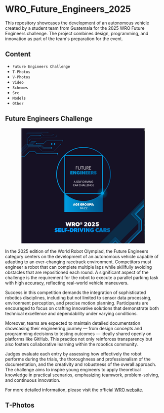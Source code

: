 # WRO_Future_Engineers_2025
This repository showcases the development of an autonomous vehicle created by a student team from Guatemala for the 2025 WRO Future Engineers challenge. The project combines design, programming, and innovation as part of the team's preparation for the event.
## Content
* `Future Engineers Challenge`
* `T-Photos` 
* `V-Photos` 
* `Video` 
* `Schemes` 
* `Src` 
* `Models` 
* `Other`
  
## Future Engineers Challenge <a class="anchor" id="challenge"></a>
<p align="center">
  <img src="Others/Future_Engineers.png" alt="Future Engineers" width="400"/>
</p>
In the 2025 edition of the World Robot Olympiad, the Future Engineers category centers on the development of an autonomous vehicle capable of adapting to an ever-changing racetrack environment. Competitors must engineer a robot that can complete multiple laps while skillfully avoiding obstacles that are repositioned each round. A significant aspect of the challenge is the requirement for the robot to execute a parallel parking task with high accuracy, reflecting real-world vehicle maneuvers.

Success in this competition demands the integration of sophisticated robotics disciplines, including but not limited to sensor data processing, environment perception, and precise motion planning. Participants are encouraged to focus on crafting innovative solutions that demonstrate both technical excellence and dependability under varying conditions.

Moreover, teams are expected to maintain detailed documentation showcasing their engineering journey — from design concepts and programming decisions to testing outcomes — ideally shared openly on platforms like GitHub. This practice not only reinforces transparency but also fosters collaborative learning within the robotics community.

Judges evaluate each entry by assessing how effectively the robot performs during the trials, the thoroughness and professionalism of the documentation, and the creativity and robustness of the overall approach. The challenge aims to inspire young engineers to apply theoretical knowledge in practical scenarios, emphasizing teamwork, problem-solving, and continuous innovation.

For more detailed information, please visit the official [WRO website](https://wro-association.org/).

## T-Photos
